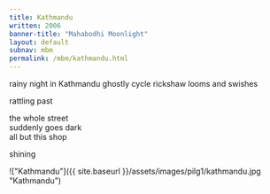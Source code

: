 ```yaml
---
title: Kathmandu
written: 2006
banner-title: "Mahabodhi Moonlight" 
layout: default
subnav: mbm
permalink: /mbm/kathmandu.html
---
```


<div class="poem">
rainy night in Kathmandu  
ghostly cycle rickshaw  
looms and swishes
 
rattling past
 
the whole street  
suddenly goes dark  
all but this shop
 
shining
</div>

!["Kathmandu"]({{ site.baseurl }}/assets/images/pilg1/kathmandu.jpg "Kathmandu")

